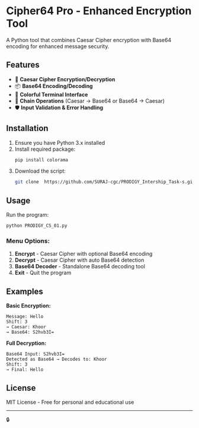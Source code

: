 # Cipher64 Pro - Enhanced Encryption Tool


A Python tool that combines Caesar Cipher encryption with Base64 encoding for enhanced message security.

## Features

- 🔐 **Caesar Cipher Encryption/Decryption**
- 📦 **Base64 Encoding/Decoding**
- 🌈 **Colorful Terminal Interface**
- 🔄 **Chain Operations** (Caesar → Base64 or Base64 → Caesar)
- 🛡️ **Input Validation & Error Handling**

## Installation

1. Ensure you have Python 3.x installed
2. Install required package:
   ```bash
   pip install colorama
   ```
3. Download the script:
   ```bash
   git clone  https://github.com/SURAJ-cgc/PRODIGY_Intership_Task-s.git
   
   ```

## Usage

Run the program:
```bash
python PRODIGY_CS_01.py

```

### Menu Options:
1. **Encrypt** - Caesar Cipher with optional Base64 encoding
2. **Decrypt** - Caesar Cipher with auto Base64 detection
3. **Base64 Decoder** - Standalone Base64 decoding tool
4. **Exit** - Quit the program

## Examples

**Basic Encryption:**
```
Message: Hello
Shift: 3
→ Caesar: Khoor
→ Base64: S2hvb3I=
```

**Full Decryption:**
```
Base64 Input: S2hvb3I=
Detected as Base64 → Decodes to: Khoor
Shift: 3
→ Final: Hello
```

## License

MIT License - Free for personal and educational use

---

  🔒

